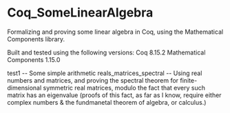 # Coq_SomeLinearAlgebra
Formalizing and proving some linear algebra in Coq, using the Mathematical Components library.

Built and tested using the following versions:
Coq 8.15.2
Mathematical Components 1.15.0

test1 -- Some simple arithmetic
reals_matrices_spectral -- Using real numbers and matrices, and proving the spectral theorem for finite-dimensional symmetric real matrices, modulo the fact that every such matrix has an eigenvalue (proofs of this fact, as far as I know, require either complex numbers & the fundmanetal theorem of algebra, or calculus.)
